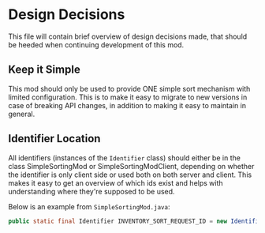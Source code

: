 # Design Decisions

This file will contain brief overview of design decisions made, that should be heeded when continuing development of this mod.

## Keep it Simple
This mod should only be used to provide ONE simple sort mechanism with limited configuration. This is to make it easy
to migrate to new versions in case of breaking API changes, in addition to making it easy to maintain in general.

## Identifier Location

All identifiers (instances of the `Identifier` class) should either be in the class SimpleSortingMod or SimpleSortingModClient, depending
on whether the identifier is only client side or used both on both server and client. This makes it easy to get an
overview of which ids exist and helps with understanding where they're supposed to be used.

Below is an example from `SimpleSortingMod.java`:

```java
public static final Identifier INVENTORY_SORT_REQUEST_ID = new Identifier(ModInfo.MOD_ID, "inventory-sort-request");
```


